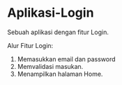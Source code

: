 # Aplikasi-Login
Sebuah aplikasi dengan fitur Login.

Alur Fitur Login:
1. Memasukkan email dan password
2. Memvalidasi masukan.
3. Menampilkan halaman Home.

